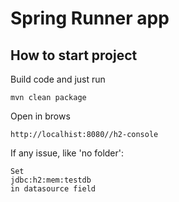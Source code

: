 # Spring Runner app

## How to start project

Build code and just run 

```
mvn clean package

```

Open in brows

```
http://localhist:8080//h2-console
```

If any issue, like 'no folder':
```
Set 
jdbc:h2:mem:testdb
in datasource field
```